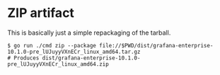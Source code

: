 # ZIP artifact

This is basically just a simple repackaging of the tarball.

```
$ go run ./cmd zip --package file://$PWD/dist/grafana-enterprise-10.1.0-pre_lUJuyyVXnECr_linux_amd64.tar.gz
# Produces dist/grafana-enterprise-10.1.0-pre_lUJuyyVXnECr_linux_amd64.zip
```

